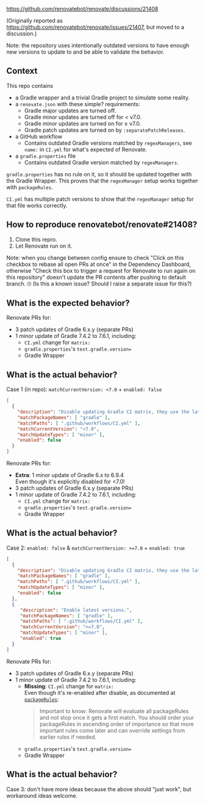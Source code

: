 https://github.com/renovatebot/renovate/discussions/21408

(Originally reported as https://github.com/renovatebot/renovate/issues/21407, but moved to a discussion.)

Note: the repository uses intentionally outdated versions to have enough new versions to update to and be able to validate the behavior.

## Context
This repo contains
 * a Gradle wrapper and a trivial Gradle project to simulate some reality.
 * a `renovate.json` with these simple? requirements:
   * Gradle major updates are turned off.
   * Gradle minor updates are turned off for < v7.0.
   * Gradle minor updates are turned on for ≥ v7.0.
   * Gradle patch updates are turned on by `:separatePatchReleases`.
 * a GitHub workflow
   * Contains outdated Gradle versions matched by `regexManagers`, see `name:` in `CI.yml` for what's expected of Renovate.
 * a `gradle.properties` file
   * Contains outdated Gradle version matched by `regexManagers`.

`gradle.properties` has no rule on it, so it should be updated together with the Gradle Wrapper. This proves that the `regexManager` setup works together with `packageRules`.

`CI.yml` has multiple patch versions to show that the `regexManager` setup for that file works correctly.

## How to reproduce renovatebot/renovate#21408?

1. Clone this repro.
2. Let Renovate run on it.

Note: when you change between config ensure to check
"Click on this checkbox to rebase all open PRs at once"
in the Dependency Dashboard, otherwise
"Check this box to trigger a request for Renovate to run again on this repository"
doesn't update the PR contents after pushing to default branch. 🙄
(Is this a known issue? Should I raise a separate issue for this?)

## What is the expected behavior?
Renovate PRs for:
 * 3 patch updates of Gradle 6.x.y (separate PRs)
 * 1 minor update of Gradle 7.4.2 to 7.6.1, including:
   * `CI.yml` change for `matrix:`
   * `gradle.properties`'s `test.gradle.version=`
   * Gradle Wrapper

## What is the actual behavior?

Case 1 (in repo): `matchCurrentVersion: <7.0` + `enabled: false`
```json
[
  {
    "description": "Disable updating Gradle CI matrix, they use the latest patch of a specific minor.",
    "matchPackageNames": [ "gradle" ],
    "matchPaths": [ ".github/workflows/CI.yml" ],
    "matchCurrentVersion": "<7.0",
    "matchUpdateTypes": [ "minor" ],
    "enabled": false
  }
]
```

Renovate PRs for:
 * **Extra**: 1 minor update of Gradle 6.x to 6.9.4  
   Even though it's explicitly disabled for <7.0!
 * 3 patch updates of Gradle 6.x.y (separate PRs)
 * 1 minor update of Gradle 7.4.2 to 7.6.1, including:
   * `CI.yml` change for `matrix:`
   * `gradle.properties`'s `test.gradle.version=`
   * Gradle Wrapper

## What is the actual behavior?

Case 2: `enabled: false` & `matchCurrentVersion: >=7.0` + `enabled: true`
```json
[
  {
    "description": "Disable updating Gradle CI matrix, they use the latest patch of a specific minor.",
    "matchPackageNames": [ "gradle" ],
    "matchPaths": [ ".github/workflows/CI.yml" ],
    "matchUpdateTypes": [ "minor" ],
    "enabled": false
  },
  {
     "description": "Enable latest versions.",
     "matchPackageNames": [ "gradle" ],
     "matchPaths": [ ".github/workflows/CI.yml" ],
     "matchCurrentVersion": ">=7.0",
     "matchUpdateTypes": [ "minor" ],
     "enabled": true
  }
]
```

Renovate PRs for:
* 3 patch updates of Gradle 6.x.y (separate PRs)
* 1 minor update of Gradle 7.4.2 to 7.6.1, including:
   * **Missing**: `CI.yml` change for `matrix:`  
     Even though it's re-enabled after disable, as documented at [`packageRules`](https://docs.renovatebot.com/configuration-options/#packagerules):
     > Important to know: Renovate will evaluate all packageRules and not stop once it gets a first match.
     You should order your packageRules in ascending order of importance
     so that more important rules come later and can override settings from earlier rules if needed.
   * `gradle.properties`'s `test.gradle.version=`
   * Gradle Wrapper

## What is the actual behavior?

Case 3: don't have more ideas because the above should "just work", but workaround ideas welcome.

